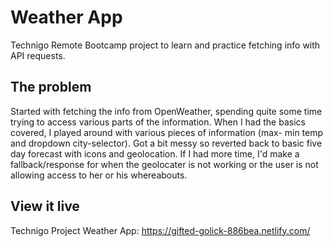 # Weather App

Technigo Remote Bootcamp project to learn and practice fetching info with API requests.

## The problem

Started with fetching the info from OpenWeather, spending quite some time trying to access various parts of the information. When I had the basics covered, I played around with various pieces of information (max- min temp and dropdown city-selector). Got a bit messy so reverted back to basic five day forecast with icons and geolocation.
If I had more time, I'd make a fallback/response for when the geolocater is not working or the user is not allowing access to her or his whereabouts.

## View it live

Technigo Project Weather App:
https://gifted-golick-886bea.netlify.com/
